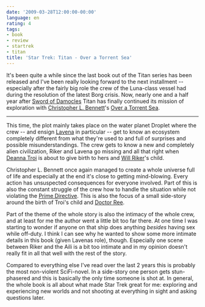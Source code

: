 ```yaml
---
date: '2009-03-28T12:00:00-00:00'
language: en
rating: 4
tags:
- book
- review
- startrek
- titan
title: 'Star Trek: Titan - Over a Torrent Sea'
---
```



It's been quite a while since the last book out of the Titan series has been
released and I've been really looking forward to the next installment --
especially after the fairly big role the crew of the Luna-class vessel had
during the resolution of the latest Borg crisis. Now, nearly one and a half
year after [Sword of Damocles][] Titan has finally continued its mission of
exploration with [Christopher L. Bennett][]'s [Over a Torrent Sea][].

[Over a torrent sea]: http://memory-beta.wikia.com/wiki/Over_a_Torrent_Sea
[Sword of Damocles]: http://memory-beta.wikia.com/wiki/Sword_of_Damocles
[Christopher L. Bennett]: http://home.fuse.net/ChristopherLBennett/

-------------------------------

This time, the plot mainly takes place on the water planet Droplet where the
crew -- and ensign [Lavena][] in particular -- get to know an ecosystem
completely different from what they're used to and full of surprises and
possible misunderstandings. The crew gets to know a new and completely alien
civilization, Riker and Lavena go missing and all that right when [Deanna Troi][]
is about to give birth to hers and [Will Riker][]'s child.

Christopher L. Bennett once again managed to create a whole universe full of
life and especially at the end it's close to getting mind-blowing. Every
action has unsuspected consequences for everyone involved. Part of this is
also the constant struggle of the crew how to handle the situation while not
violating the [Prime Directive][]. This is also the focus of a small side-story
around the birth of Troi's child and [Doctor Ree][]. 

Part of the theme of the whole story is also the intimacy of the whole crew,
and at least for me the author went a little bit too far there. At one time
I was starting to wonder if anyone on that ship does anything *besides* having
sex while off-duty. I think I can see why he wanted to show some more intimate
details in this book (given Lavenas role), though. Especially one scene
between Riker and the Aili is a bit too intimate and in my opinion doesn't
really fit in all that well with the rest of the story.

Compared to everything else I've read over the last 2 years this is probably the
most non-violent SciFi-novel. In a side-story one person gets stun-phasered
and this is basically the only time someone is shot at. In general, the whole
book is all about what made Star Trek great for me: exploring and experiencing
new worlds and not shooting at everything in sight and asking questions later.

[Lavena]: http://memory-beta.wikia.com/wiki/Aili_Lavena
[Prime Directive]: http://memory-alpha.org/en/index.php/Prime_Directive
[Doctor Ree]: http://memory-beta.wikia.com/wiki/Shenti_Yisec_Eres_Ree
[Deanna Troi]: http://memory-beta.wikia.com/wiki/Deanna_Troi
[Will Riker]: http://memory-beta.wikia.com/wiki/William_T._Riker
